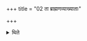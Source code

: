 +++
title = "02 ता ब्राह्मणव्याख्याताः"

+++

<details><summary>थिते</summary>

ता ब्राह्मणव्याख्याताः २
</details>
